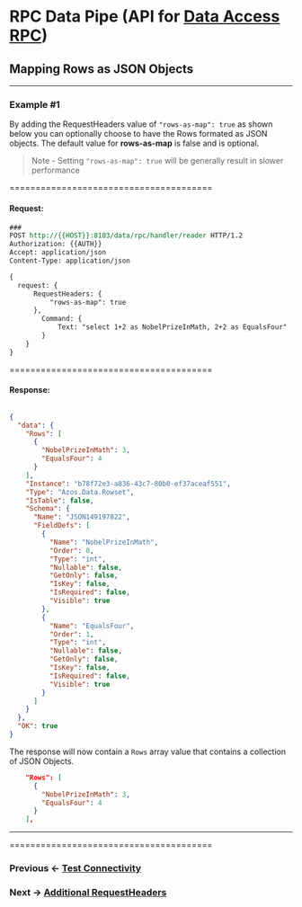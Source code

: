 # RPC Data Pipe (API for [Data Access RPC](https://github.com/azist/azos/blob/master/src/Azos/Data/Access/Rpc/readme.md))


## Mapping Rows as JSON Objects

---

### **Example #1**

By adding the RequestHeaders value of `"rows-as-map": true` as shown below 
you can optionally choose to have the Rows formated as JSON objects. The 
default value for **rows-as-map** is false and is optional.

> Note - Setting `"rows-as-map": true` will be generally result in slower performance

=======================================

#### Request:

```rest
###
POST http://{{HOST}}:8103/data/rpc/handler/reader HTTP/1.2
Authorization: {{AUTH}}
Accept: application/json
Content-Type: application/json

{    
  request: {
      RequestHeaders: {
          "rows-as-map": true
      },
		Command: {
			Text: "select 1+2 as NobelPrizeInMath, 2+2 as EqualsFour"
		}
	}
}
```

=======================================

#### Response:


```json

{
  "data": {
    "Rows": [
      {
        "NobelPrizeInMath": 3,
        "EqualsFour": 4
      }
    ],
    "Instance": "b78f72e3-a836-43c7-80b0-ef37aceaf551",
    "Type": "Azos.Data.Rowset",
    "IsTable": false,
    "Schema": {
      "Name": "JSON149197822",
      "FieldDefs": [
        {
          "Name": "NobelPrizeInMath",
          "Order": 0,
          "Type": "int",
          "Nullable": false,
          "GetOnly": false,
          "IsKey": false,
          "IsRequired": false,
          "Visible": true
        },
        {
          "Name": "EqualsFour",
          "Order": 1,
          "Type": "int",
          "Nullable": false,
          "GetOnly": false,
          "IsKey": false,
          "IsRequired": false,
          "Visible": true
        }
      ]
    }
  },
  "OK": true
}
```

The response will now contain a `Rows` array value that contains a 
collection of JSON Objects. 

```json
    "Rows": [
      {
        "NobelPrizeInMath": 3,
        "EqualsFour": 4
      }
    ],
```



---

=======================================

 ### Previous <- [Test Connectivity](ex1-connect-test.md)

 ### Next -> [Additional RequestHeaders](ex3-additional-headers.md)